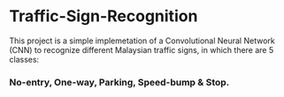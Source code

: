 # Traffic-Sign-Recognition

This project is a simple implemetation of a Convolutional Neural Network (CNN) to recognize different Malaysian traffic signs, in which there are 5 classes: 
### No-entry, One-way, Parking, Speed-bump & Stop.
